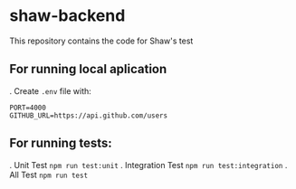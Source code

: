 # shaw-backend

This repository contains the code for Shaw's test

## For running local aplication

. Create `.env` file with: 

```
PORT=4000
GITHUB_URL=https://api.github.com/users
```

## For running tests:

. Unit Test `npm run test:unit`
. Integration Test `npm run test:integration`
. All Test `npm run test`
